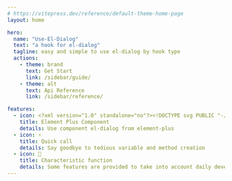 ```yaml
---
# https://vitepress.dev/reference/default-theme-home-page
layout: home

hero:
  name: "Use-El-Dialog"
  text: "a hook for el-dialog"
  tagline: easy and simple to use el-dialog by hook type
  actions:
    - theme: brand
      text: Get Start
      link: /sidebar/guide/
    - theme: alt
      text: Api Reference
      link: /sidebar/reference/

features:
  - icon: <?xml version="1.0" standalone="no"?><!DOCTYPE svg PUBLIC "-//W3C//DTD SVG 1.1//EN" "http://www.w3.org/Graphics/SVG/1.1/DTD/svg11.dtd"><svg t="1695520286371" class="icon" viewBox="0 0 1024 1024" version="1.1" xmlns="http://www.w3.org/2000/svg" p-id="1498" width="32" height="32" xmlns:xlink="http://www.w3.org/1999/xlink"><path d="M524.925 840.479c-136.028 7.219-255.65-73.311-307.774-183.183-57.279-120.653-46.499-239.9 35.343-346.21 77.904-101.341 186.37-141.559 314.804-126.466 63.748 7.5 119.997 33.28 168.933 74.154 26.624 22.218 25.968 32.155-3.469 48.749-25.593 14.438-51.374 28.687-76.873 43.405-70.404 40.593-141.278 80.529-210.932 122.435-37.312 22.405-44.718 58.311-23.905 95.435 22.499 40.218 66.279 49.499 112.591 23.155 137.621-78.279 274.775-157.402 412.771-234.932 22.874-12.844 25.312-25.874 15.188-47.624-35.718-76.498-88.311-139.309-158.715-186.37C647.172 19.249 481.052 2.561 310.993 81.497 141.31 160.245 49.062 298.429 33.782 480.674 21.126 631.702 79.531 759.573 190.247 864.852c154.496 146.715 412.583 169.777 590.048 51.843 46.218-30.749 46.218-30.749 17.531-77.623-30.937-50.718-61.686-60.092-115.497-34.78-50.812 23.999-103.591 39.562-157.402 36.187z" fill="#409EFF" p-id="1499"></path><path d="M991.976 625.891c-2.531-36.28-22.593-65.717-39.843-96.185-5.625-9.938-14.625-6.094-22.78-1.594-31.593 17.812-63.186 35.812-95.06 53.155-13.5 7.406-15.938 16.313-8.156 29.343 18.187 30.093 36.187 60.279 53.53 90.842 7.594 13.219 16.594 16.313 29.718 8.156 19.03-11.813 38.718-22.874 57.092-35.624 16.5-11.344 26.155-27.28 25.499-48.093z" fill="#409EFF" p-id="1500"></path></svg>
    title: Element Plus Component
    details: Use component el-dialog from element-plus
  - icon: ⚡
    title: Quick call
    details: Say goodbye to tedious variable and method creation
  - icon: 🧰
    title: Characteristic function
    details: Some features are provided to take into account daily development requirements
---
```


<style>
  :root {
    --primary-color: #333333;
  }
</style>
